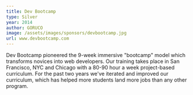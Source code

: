 ```yaml
---
title: Dev Bootcamp
type: Silver
year: 2014
author: GORUCO
image: /assets/images/sponsors/devbootcamp.jpg
url: www.devbootcamp.com
---
```


Dev Bootcamp pioneered the 9-week immersive "bootcamp" model which transforms novices into web developers. Our training takes place in San Francisco, NYC and Chicago with a 80-90 hour a week project-based curriculum. For the past two years we've iterated and improved our curriculum, which has helped more students land more jobs than any other program.
